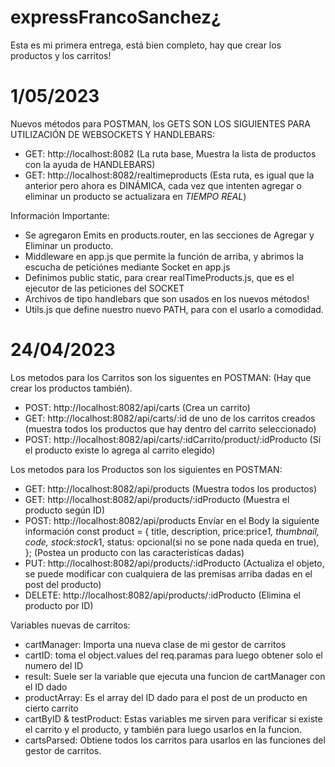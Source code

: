 # expressFrancoSanchez¿
Esta es mi primera entrega, está bien completo, hay que crear los productos y los carritos!

#                                   1/05/2023

Nuevos métodos para POSTMAN, los GETS SON LOS SIGUIENTES PARA UTILIZACIÓN DE WEBSOCKETS Y HANDLEBARS:
* GET: http://localhost:8082 (La ruta base, Muestra la lista de productos con la ayuda de HANDLEBARS)
* GET: http://localhost:8082/realtimeproducts (Esta ruta, es igual que la anterior pero ahora es DINÁMICA, cada vez que intenten agregar o eliminar un producto se actualizara en *TIEMPO REAL*)

Información Importante:
* Se agregaron Emits en products.router, en las secciones de Agregar y Eliminar un producto.
* Middleware en app.js que permite la función de arriba, y abrimos la escucha de peticiónes mediante Socket en app.js
* Definimos public static, para crear realTimeProducts.js, que es el ejecutor de las peticiones del SOCKET
* Archivos de tipo handlebars que son usados en los nuevos métodos!
* Utils.js que define nuestro nuevo PATH, para con el usarlo a comodidad.





#                                   24/04/2023

Los metodos para los Carritos son los siguentes en POSTMAN: (Hay que crear los productos también).
* POST: http://localhost:8082/api/carts (Crea un carrito)
* GET: http://localhost:8082/api/carts/:id de uno de los carritos creados (muestra todos los productos que hay dentro del carrito seleccionado)
* POST: http://localhost:8082/api/carts/:idCarrito/product/:idProducto (Sí el producto existe lo agrega al carrito elegido)

Los metodos para los Productos son los siguientes en POSTMAN:
* GET: http://localhost:8082/api/products (Muestra todos los productos)
* GET: http://localhost:8082/api/products/:idProducto (Muestra el producto según ID)
* POST: http://localhost:8082/api/products 
Envíar en el Body la siguiente información
 const product = {
                title,
                description,
                price:price*1,
                thumbnail,
                code,
                stock:stock*1,
                status: opcional(si no se pone nada queda en true),
            };
(Postea un producto con las caracteristícas dadas)
* PUT: http://localhost:8082/api/products/:idProducto (Actualiza el objeto, se puede modificar con cualquiera de las premisas arriba dadas en el post del producto)
* DELETE: http://localhost:8082/api/products/:idProducto (Elimina el producto por ID)

Variables nuevas de carritos:
* cartManager: Importa una nueva clase de mi gestor de carritos
* cartID: toma el object.values del req.paramas para luego obtener solo el numero del ID
* result: Suele ser la variable que ejecuta una funcion de cartManager con el ID dado
* productArray: Es el array del ID dado para el post de un producto en cierto carrito
* cartByID & testProduct: Estas variables me sirven para verificar si existe el carrito y el producto, y también para luego usarlos en la funcion.
* cartsParsed: Obtiene todos los carritos para usarlos en las funciones del gestor de carritos.


